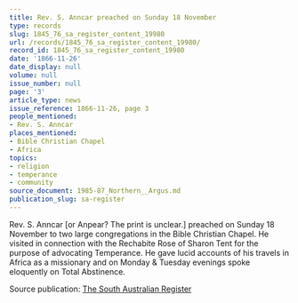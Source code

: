 ```yaml
---
title: Rev. S. Anncar preached on Sunday 18 November
type: records
slug: 1845_76_sa_register_content_19980
url: /records/1845_76_sa_register_content_19980/
record_id: 1845_76_sa_register_content_19980
date: '1866-11-26'
date_display: null
volume: null
issue_number: null
page: '3'
article_type: news
issue_reference: 1866-11-26, page 3
people_mentioned:
- Rev. S. Anncar
places_mentioned:
- Bible Christian Chapel
- Africa
topics:
- religion
- temperance
- community
source_document: 1985-87_Northern__Argus.md
publication_slug: sa-register
---
```


Rev. S. Anncar [or Anpear? The print is unclear.] preached on Sunday 18 November to two large congregations in the Bible Christian Chapel.  He visited in connection with the Rechabite Rose of Sharon Tent for the purpose of advocating Temperance.  He gave lucid accounts of his travels in Africa as a missionary and on Monday & Tuesday evenings spoke eloquently on Total Abstinence.

Source publication: [The South Australian Register](/publications/sa-register/)
